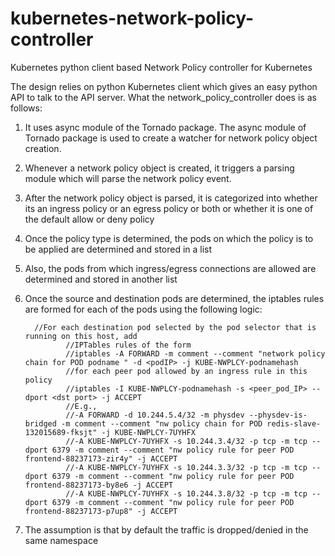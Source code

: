 # kubernetes-network-policy-controller

Kubernetes python client based Network Policy controller for Kubernetes

The design relies on python Kubernetes client which gives an easy python API to talk to the API server. What the network_policy_controller does is as follows:

1. It uses async module of the Tornado package. The async module of Tornado package is used to create a watcher for network policy object creation. 
2. Whenever a network policy object is created, it triggers a parsing module which will parse the network policy event. 
3. After the network policy object is parsed, it is categorized into whether its an ingress policy or an egress policy or both or whether it is one of the default allow or deny policy
4. Once the policy type is determined, the pods on which the policy is to be applied are determined and stored in a list
5. Also, the pods from which ingress/egress connections are allowed are determined and stored in another list
6. Once the source and destination pods are determined, the iptables rules are formed for each of the pods using the following logic:

         //For each destination pod selected by the pod selector that is running on this host, add
				//IPTables rules of the form
				//iptables -A FORWARD -m comment --comment "network policy chain for POD podname " -d <podIP> -j KUBE-NWPLCY-podnamehash
				//for each peer pod allowed by an ingress rule in this policy
				//iptables -I KUBE-NWPLCY-podnamehash -s <peer_pod_IP> --dport <dst port> -j ACCEPT
				//E.g.,
				//-A FORWARD -d 10.244.5.4/32 -m physdev --physdev-is-bridged -m comment --comment "nw policy chain for POD redis-slave-132015689-fksjt" -j KUBE-NWPLCY-7UYHFX
				//-A KUBE-NWPLCY-7UYHFX -s 10.244.3.4/32 -p tcp -m tcp --dport 6379 -m comment --comment "nw policy rule for peer POD frontend-88237173-zir4y" -j ACCEPT
				//-A KUBE-NWPLCY-7UYHFX -s 10.244.3.3/32 -p tcp -m tcp --dport 6379 -m comment --comment "nw policy rule for peer POD frontend-88237173-by8e6 -j ACCEPT
				//-A KUBE-NWPLCY-7UYHFX -s 10.244.3.8/32 -p tcp -m tcp --dport 6379 -m comment --comment "nw policy rule for peer POD frontend-88237173-p7up8" -j ACCEPT

7. The assumption is that by default the traffic is dropped/denied in the same namespace


